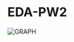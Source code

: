 # EDA-PW2

![GRAPH](https://github.com/dpinto-xbin/EDA-PW2/assets/90906538/658a0713-0cf1-4519-acf4-1b68326580dc)
